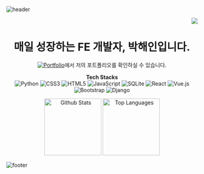 ![header](https://capsule-render.vercel.app/api?type=waving&color=gradient&section=header&customColorList=17)
<div align="right">
  <a href="https://hits.seeyoufarm.com"><img src="https://hits.seeyoufarm.com/api/count/incr/badge.svg?url=https%3A%2F%2Fgithub.com%2Fhaiyinde&count_bg=%234CB050&title_bg=%23000000&icon=&icon_color=%23E7E7E7&title=hits&edge_flat=false"/></a>
</div>
<div align="center">
  <h1> 매일 성장하는 FE 개발자, 박해인입니다. </h1>
  <a href="https://www.notion.so/haeinpark/FE-3c9e87d32e154517a6f675390796920f" target="_blank"><img alt="Portfolio" src="https://img.shields.io/badge/portfolio-4CB050?style=flat&logo=Gumtree&logoColor=white"/></a>에서 저의 포트폴리오를 확인하실 수 있습니다.
  <br>
  
  <strong>Tech Stacks</strong><br/>
  <img alt="Python" src="https://img.shields.io/badge/Python-3766AB?style=flat-square&logo=Python&logoColor=white"/>
  <img alt="CSS3" src="https://img.shields.io/badge/CSS3-%231572B6.svg?style=flat-square&logo=css3&logoColor=white"/>
  <img alt="HTML5" src="https://img.shields.io/badge/HTML5-%23E34F26.svg?style=flat-square&logo=html5&logoColor=white"/>
  <img alt="JavaScript" src="https://img.shields.io/badge/Javascript-ffb13b?style=flat-square&logo=javascript&logoColor=white"/>
  <img alt="SQLite" src ="https://img.shields.io/badge/sqlite-%2307405e.svg?style=flat-square&logo=sqlite&logoColor=white"/>
  <img alt="React" src="https://img.shields.io/badge/React-61DAFB?style=flat-square&logo=react&logoColor=black">
  <img alt="Vue.js" src="https://img.shields.io/badge/Vue.js-4FC08D?style=flat-square&logo=vue.js&logoColor=white">
  <img alt="Bootstrap" src="https://img.shields.io/badge/Bootstrap-%23563D7C.svg?style=flat-square&logo=bootstrap&logoColor=white"/>
  <img alt="Django" src="https://img.shields.io/badge/Django-%23092E20.svg?style=flat-square&logo=django&logoColor=white"/>

  <div>
    <img src="https://github-readme-stats.vercel.app/api?username=haiyinde&count_private=true&show_icons=true&theme=vue" alt="Github Stats" height="150px" />
    <img src="https://github-readme-stats.vercel.app/api/top-langs/?username=haiyinde&layout=compact&hide=java" alt="Top Languages" height="150px" />
  </div>
</div>

![footer](https://capsule-render.vercel.app/api?type=waving&color=gradient&section=footer&customColorList=17)
